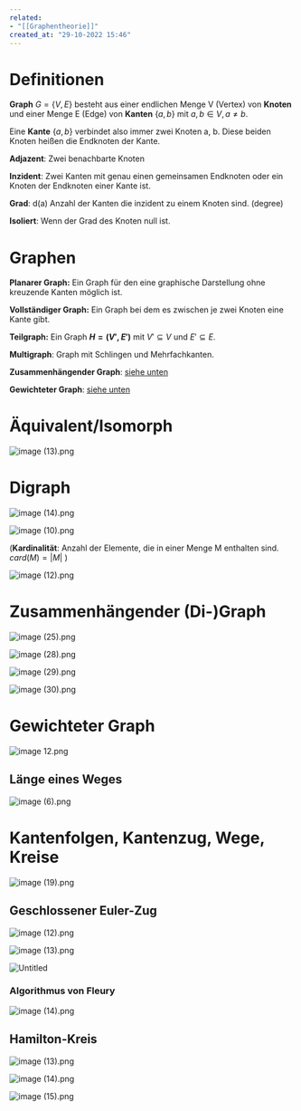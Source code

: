 ```yaml
---
related:
- "[[Graphentheorie]]"
created_at: "29-10-2022 15:46"
---
```



# Definitionen

**Graph** $G =\{V, E\}$ besteht aus einer endlichen Menge V (Vertex) von **Knoten** und einer Menge E (Edge) von **Kanten** $\{a, b\}$ mit $a, b \in V, a \ne b$.

Eine **Kante** $\{a, b\}$ verbindet also immer zwei Knoten a, b. Diese beiden Knoten heißen die Endknoten der Kante.

**Adjazent**: Zwei benachbarte Knoten

**Inzident**: Zwei Kanten mit genau einen gemeinsamen Endknoten oder ein Knoten der Endknoten einer Kante ist.

**Grad**: d(a) Anzahl der Kanten die inzident zu einem Knoten sind. (degree)

**Isoliert**: Wenn der Grad des Knoten null ist.

# Graphen

**Planarer Graph:** Ein Graph für den eine graphische Darstellung ohne kreuzende Kanten möglich ist.

**Vollständiger Graph:** Ein Graph bei dem es zwischen je zwei Knoten eine Kante gibt.

**Teilgraph:** Ein Graph **$H = (V', E')$** mit $V'\subseteq V$ und $E' \subseteq E$. 

**Multigraph**: Graph mit Schlingen und Mehrfachkanten.

**Zusammenhängender Graph**: [siehe unten](Grundbegriffe.md)

**Gewichteter Graph**: [siehe unten](Grundbegriffe.md)

# **Äquivalent/Isomorph**

![image (13).png](image_(13)%207.png)

# **Digraph**

![image (14).png](image_(14)%205.png)

![image (10).png](image_(10)%209.png)

(**Kardinalität**: Anzahl der Elemente, die in einer Menge M enthalten sind. $card(M) = |M|$  )

![image (12).png](image_(12)%206.png)

# **Zusammenhängender (Di-)Graph**

![image (25).png](image_(25)%205.png)

![image (28).png](image_(28)%206.png)

![image (29).png](image_(29)%205.png)

![image (30).png](image_(30)%203.png)

# Gewichteter Graph

![image 12.png](image%2012.png)

## Länge eines Weges

![image (6).png](image_(6)%209.png)

# Kantenfolgen, Kantenzug, Wege, Kreise

![image (19).png](image_(19)%206.png)

## Geschlossener Euler-Zug

![image (12).png](image_(12)%201%203.png)

![image (13).png](image_(13)%201%201.png)

![Untitled](Untitled%20108.png)

### Algorithmus von Fleury

![image (14).png](image_(14)%201%201.png)

## Hamilton-Kreis

![image (13).png](image_(13)%202%201.png)

![image (14).png](image_(14)%202%201.png)

![image (15).png](image_(15)%206.png)